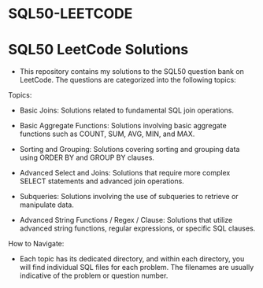 # SQL50-LEETCODE
# SQL50 LeetCode Solutions

- This repository contains my solutions to the SQL50 question bank on LeetCode. The questions are categorized into the following topics:

Topics:

- Basic Joins: Solutions related to fundamental SQL join operations.

- Basic Aggregate Functions: Solutions involving basic aggregate functions such as COUNT, SUM, AVG, MIN, and MAX.

- Sorting and Grouping: Solutions covering sorting and grouping data using ORDER BY and GROUP BY clauses.

- Advanced Select and Joins: Solutions that require more complex SELECT statements and advanced join operations.

- Subqueries: Solutions involving the use of subqueries to retrieve or manipulate data.

- Advanced String Functions / Regex / Clause: Solutions that utilize advanced string functions, regular expressions, or specific SQL clauses.

How to Navigate:

- Each topic has its dedicated directory, and within each directory, you will find individual SQL files for each problem. The filenames are usually indicative of the problem or question number.

